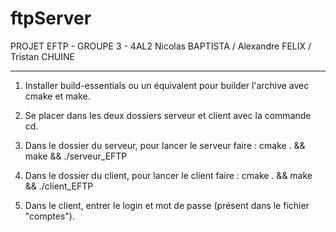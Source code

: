 # ftpServer

PROJET EFTP - GROUPE 3 - 4AL2 
Nicolas BAPTISTA / Alexandre FELIX / Tristan CHUINE
***************************************************************************************************

1. Installer build-essentials ou un équivalent pour builder l'archive avec cmake et make.

2. Se placer dans les deux dossiers serveur et client avec la commande cd.

3. Dans le dossier du serveur, pour lancer le serveur faire : 
cmake . && make && ./serveur_EFTP

4. Dans le dossier du client, pour lancer le client faire : 
cmake . && make && ./client_EFTP

5. Dans le client, entrer le login et mot de passe (présent dans le fichier "comptes").
